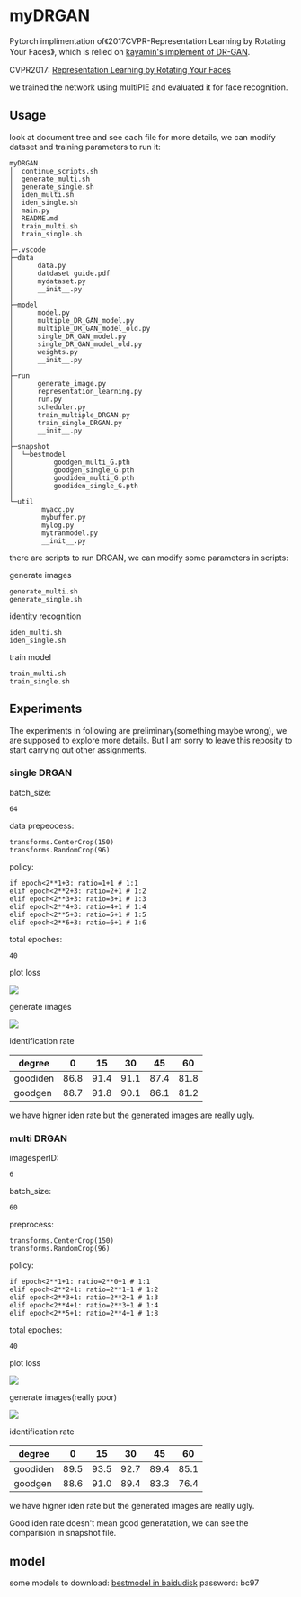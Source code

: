 # myDRGAN
Pytorch implimentation of《2017CVPR-Representation Learning by Rotating Your Faces》, which is relied on [kayamin's implement of DR-GAN](https://github.com/kayamin/DR-GAN).

CVPR2017: [Representation Learning by Rotating Your Faces](http://cvlab.cse.msu.edu/pdfs/Tran_Yin_Liu_CVPR2017.pdf)

we trained the network using multiPIE and evaluated it for face recognition.

## Usage
look at document tree and see each file for more details, we can modify dataset and training parameters to run it:
```
myDRGAN
│  continue_scripts.sh
│  generate_multi.sh
│  generate_single.sh
│  iden_multi.sh
│  iden_single.sh
│  main.py
│  README.md
│  train_multi.sh
│  train_single.sh
│
├─.vscode
├─data
│      data.py
│      datdaset guide.pdf
│      mydataset.py
│      __init__.py
│
├─model
│      model.py
│      multiple_DR_GAN_model.py
│      multiple_DR_GAN_model_old.py
│      single_DR_GAN_model.py
│      single_DR_GAN_model_old.py
│      weights.py
│      __init__.py
│
├─run
│      generate_image.py
│      representation_learning.py
│      run.py
│      scheduler.py
│      train_multiple_DRGAN.py
│      train_single_DRGAN.py
│      __init__.py
│
├─snapshot
│  └─bestmodel
│          goodgen_multi_G.pth
│          goodgen_single_G.pth
│          goodiden_multi_G.pth
│          goodiden_single_G.pth
│
└─util
        myacc.py
        mybuffer.py
        mylog.py
        mytranmodel.py
        __init__.py
```

there are scripts to run DRGAN, we can modify some parameters in scripts: 

generate images
```
generate_multi.sh
generate_single.sh
```
identity recognition
```
iden_multi.sh
iden_single.sh
```
train model
```
train_multi.sh
train_single.sh
```

## Experiments
The experiments in following are preliminary(something maybe wrong), we are supposed to explore more details. But I am sorry to leave this reposity to start carrying out other assignments. 

### single DRGAN
batch_size:
```
64
```
data prepeocess:
```
transforms.CenterCrop(150)
transforms.RandomCrop(96)
```
policy:
```
if epoch<2**1+3: ratio=1+1 # 1:1
elif epoch<2**2+3: ratio=2+1 # 1:2
elif epoch<2**3+3: ratio=3+1 # 1:3
elif epoch<2**4+3: ratio=4+1 # 1:4
elif epoch<2**5+3: ratio=5+1 # 1:5
elif epoch<2**6+3: ratio=6+1 # 1:6
```
total epoches:
```
40
```

plot loss

![](./snapshot/bestmodel/goodgen_single_loss.png)

generate images

![](./snapshot/Gensingle/2017-12-09_16-52-57/genbySimage_batch1to64.jpg)

identification rate

degree | 0 | 15 | 30 | 45 | 60 
---| --- | --- | --- | --- | --- 
goodiden| 86.8 | 91.4 | 91.1 | 87.4 | 81.8
goodgen | 88.7 | 91.8 | 90.1 | 86.1 | 81.2

we have higner iden rate but the generated images are really ugly.

### multi DRGAN
imagesperID:
```
6
```
batch_size:
```
60
```
preprocess:
```
transforms.CenterCrop(150)
transforms.RandomCrop(96)
```
policy:
```
if epoch<2**1+1: ratio=2**0+1 # 1:1
elif epoch<2**2+1: ratio=2**1+1 # 1:2
elif epoch<2**3+1: ratio=2**2+1 # 1:3
elif epoch<2**4+1: ratio=2**3+1 # 1:4
elif epoch<2**5+1: ratio=2**4+1 # 1:8
```
total epoches:
```
40
```

plot loss

![](./snapshot/bestmodel/goodgen_multi_loss.png)

generate images(really poor)

![](./snapshot/Genmulti/2017-12-09_16-36-15/genbyMimage_batch-8to40.jpg)

identification rate

degree | 0 | 15 | 30 | 45 | 60 
---| --- | --- | --- | --- | --- 
goodiden| 89.5 | 93.5 | 92.7 | 89.4 | 85.1
goodgen | 88.6 | 91.0 | 89.4 | 83.3 | 76.4

we have higner iden rate but the generated images are really ugly.

Good iden rate doesn't mean good generatation, we can see the comparision in snapshot file.

## model
some models to download: [bestmodel in baidudisk](https://pan.baidu.com/s/1skEVB2X) password: bc97